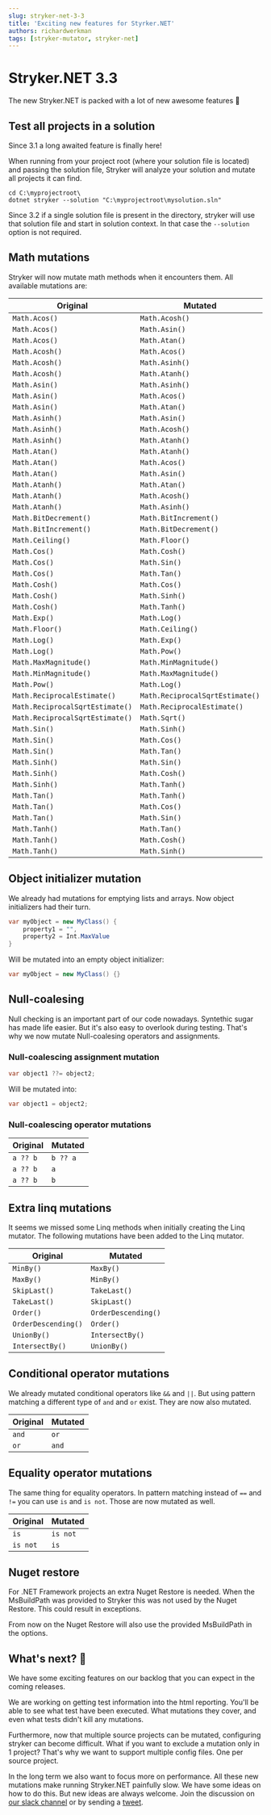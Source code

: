 ```yaml
---
slug: stryker-net-3-3
title: 'Exciting new features for Styrker.NET'
authors: richardwerkman
tags: [stryker-mutator, stryker-net]
---
```


# Stryker.NET 3.3

The new Stryker.NET is packed with a lot of new awesome features 🚀

## Test all projects in a solution

Since 3.1 a long awaited feature is finally here!

When running from your project root (where your solution file is located) and passing the solution file, Stryker will analyze your solution and mutate all projects it can find.

```
cd C:\myprojectroot\
dotnet stryker --solution "C:\myprojectroot\mysolution.sln"
```

Since 3.2 if a single solution file is present in the directory, stryker will use that solution file and start in solution context. In that case the `--solution` option is not required.

## Math mutations

Stryker will now mutate math methods when it encounters them. All available mutations are:

| Original                        | Mutated                         |
| ------------------------------- | ------------------------------- |
| `Math.Acos()`                   | `Math.Acosh()`                  |
| `Math.Acos()`                   | `Math.Asin()`                   |
| `Math.Acos()`                   | `Math.Atan()`                   |
| `Math.Acosh()`                  | `Math.Acos()`                   |
| `Math.Acosh()`                  | `Math.Asinh()`                  |
| `Math.Acosh()`                  | `Math.Atanh()`                  |
| `Math.Asin()`                   | `Math.Asinh()`                  |
| `Math.Asin()`                   | `Math.Acos()`                   |
| `Math.Asin()`                   | `Math.Atan()`                   |
| `Math.Asinh()`                  | `Math.Asin()`                   |
| `Math.Asinh()`                  | `Math.Acosh()`                  |
| `Math.Asinh()`                  | `Math.Atanh()`                  |
| `Math.Atan()`                   | `Math.Atanh()`                  |
| `Math.Atan()`                   | `Math.Acos()`                   |
| `Math.Atan()`                   | `Math.Asin()`                   |
| `Math.Atanh()`                  | `Math.Atan()`                   |
| `Math.Atanh()`                  | `Math.Acosh()`                  |
| `Math.Atanh()`                  | `Math.Asinh()`                  |
| `Math.BitDecrement()`           | `Math.BitIncrement()`           |
| `Math.BitIncrement()`           | `Math.BitDecrement()`           |
| `Math.Ceiling()`                | `Math.Floor()`                  |
| `Math.Cos()`                    | `Math.Cosh()`                   |
| `Math.Cos()`                    | `Math.Sin()`                    |
| `Math.Cos()`                    | `Math.Tan()`                    |
| `Math.Cosh()`                   | `Math.Cos()`                    |
| `Math.Cosh()`                   | `Math.Sinh()`                   |
| `Math.Cosh()`                   | `Math.Tanh()`                   |
| `Math.Exp()`                    | `Math.Log()`                    |
| `Math.Floor()`                  | `Math.Ceiling()`                |
| `Math.Log()`                    | `Math.Exp()`                    |
| `Math.Log()`                    | `Math.Pow()`                    |
| `Math.MaxMagnitude()`           | `Math.MinMagnitude()`           |
| `Math.MinMagnitude()`           | `Math.MaxMagnitude()`           |
| `Math.Pow()`                    | `Math.Log()`                    |
| `Math.ReciprocalEstimate()`     | `Math.ReciprocalSqrtEstimate()` |
| `Math.ReciprocalSqrtEstimate()` | `Math.ReciprocalEstimate()`     |
| `Math.ReciprocalSqrtEstimate()` | `Math.Sqrt()`                   |
| `Math.Sin()`                    | `Math.Sinh()`                   |
| `Math.Sin()`                    | `Math.Cos()`                    |
| `Math.Sin()`                    | `Math.Tan()`                    |
| `Math.Sinh()`                   | `Math.Sin()`                    |
| `Math.Sinh()`                   | `Math.Cosh()`                   |
| `Math.Sinh()`                   | `Math.Tanh()`                   |
| `Math.Tan()`                    | `Math.Tanh()`                   |
| `Math.Tan()`                    | `Math.Cos()`                    |
| `Math.Tan()`                    | `Math.Sin()`                    |
| `Math.Tanh()`                   | `Math.Tan()`                    |
| `Math.Tanh()`                   | `Math.Cosh()`                   |
| `Math.Tanh()`                   | `Math.Sinh()`                   |

## Object initializer mutation

We already had mutations for emptying lists and arrays. Now object initializers had their turn.

```cs
var myObject = new MyClass() {
    property1 = "",
    property2 = Int.MaxValue
}
```

Will be mutated into an empty object initializer:

```cs
var myObject = new MyClass() {}
```

## Null-coalesing

Null checking is an important part of our code nowadays. Syntethic sugar has made life easier. But it's also easy to overlook during testing. That's why we now mutate Null-coalesing operators and assignments.

### Null-coalescing assignment mutation

```cs
var object1 ??= object2;
```

Will be mutated into:

```cs
var object1 = object2;
```

### Null-coalescing operator mutations

| Original | Mutated  |
| -------- | -------- |
| `a ?? b` | `b ?? a` |
| `a ?? b` | `a`      |
| `a ?? b` | `b`      |

## Extra linq mutations

It seems we missed some Linq methods when initially creating the Linq mutator. The following mutations have been added to the Linq mutator.

| Original            | Mutated             |
| ------------------- | ------------------- |
| `MinBy()`           | `MaxBy()`           |
| `MaxBy()`           | `MinBy()`           |
| `SkipLast()`        | `TakeLast()`        |
| `TakeLast()`        | `SkipLast()`        |
| `Order()`           | `OrderDescending()` |
| `OrderDescending()` | `Order()`           |
| `UnionBy()`         | `IntersectBy()`     |
| `IntersectBy()`     | `UnionBy()`         |

## Conditional operator mutations

We already mutated conditional operators like `&&` and `||`. But using pattern matching a different type of `and` and `or` exist. They are now also mutated.

| Original | Mutated |
| -------- | ------- |
| `and`    | `or`    |
| `or`     | `and`   |

## Equality operator mutations

The same thing for equality operators. In pattern matching instead of `==` and `!=` you can use `is` and `is not`. Those are now mutated as well.

| Original | Mutated  |
| -------- | -------- |
| `is`     | `is not` |
| `is not` | `is`     |

## Nuget restore

For .NET Framework projects an extra Nuget Restore is needed. When the MsBuildPath was provided to Stryker this was not used by the Nuget Restore. This could result in exceptions.

From now on the Nuget Restore will also use the provided MsBuildPath in the options.

## What's next? 🔮

We have some exciting features on our backlog that you can expect in the coming releases.

We are working on getting test information into the html reporting. You'll be able to see what test have been executed. What mutations they cover, and even what tests didn't kill any mutations.

Furthermore, now that multiple source projects can be mutated, configuring stryker can become difficult. What if you want to exclude a mutation only in 1 project? That's why we want to support multiple config files. One per source project.

In the long term we also want to focus more on performance. All these new mutations make running Stryker.NET painfully slow. We have some ideas on how to do this. But new ideas are always welcome. Join the discussion on [our slack channel](https://join.slack.com/t/stryker-mutator/shared_invite/enQtOTUyMTYyNTg1NDQ0LTU4ODNmZDlmN2I3MmEyMTVhYjZlYmJkOThlNTY3NTM1M2QxYmM5YTM3ODQxYmJjY2YyYzllM2RkMmM1NjNjZjM) or by sending a [tweet](https://twitter.com/stryker_mutator/).

